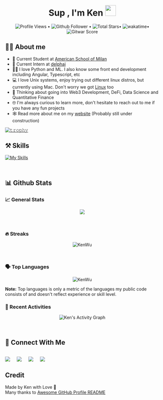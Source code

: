 <h1 align="center">Sup , I'm Ken <img src="https://media.giphy.com/media/hvRJCLFzcasrR4ia7z/giphy.gif" width="35"></h1>
<p align="center">

<p align="center">
  <img src="https://komarev.com/ghpvc/?username=kenwuqianghao&color=blue" alt="Profile Views"> •  
  <img alt="Github Follower" src="https://img.shields.io/github/followers/KenWuqianghao?label=Followers"> •   
  <img src="https://img.shields.io/github/stars/KenWuqianghao?label=Stars" alt="Total Stars">• 
  <img src="https://wakatime.com/badge/user/dc9f3a76-8cfd-40d2-bc95-0afa3e00ab35.svg" alt="wakatime" />•
  <img src="https://img.shields.io/badge/dynamic/json?label=Gitwar%20Score&style=flat&logo=github&logoColor=white&query=score&url=http%3A%2F%2Fgitwar.herokuapp.com%2Fapi%2Fkenwuqianghao" alt="Gitwar Score">
</p>

## :sassy_man:  About me
- :school: Current Student at [American School of Milan](https://www.asmilan.org/)
- :construction_worker: Current Intern at [delphai](https://www.delphai.com/)
- :technologist: I love Python and ML. I also know some front end development including Angular, Typescript, etc 
- :computer: I love Unix systems, enjoy trying out different linux distros, but currently using Mac. Don't worry we got [Linux](https://asahilinux.org/about/) too
- :thinking: Thinking about going into Web3 Development, DeFi, Data Science and Quantitative Finance
- :nerd_face: I'm always curious to learn more, don't hesitate to reach out to me if you have any fun projects
- :spider_web: Read more about me on my [website](https://kenwu.is-a.dev/) (Probably still under construction)

[![𝚝𝚛𝚘𝚙𝚑𝚢](https://github-profile-trophy.vercel.app/?username=kenwuqianghao&column=8&margin-w=15&margin-h=15&no-bg=true&no-frame=true&theme=juicyfresh)](https://github.com/KenWuqianghao)

## ⚒ Skills
[![My Skills](https://skillicons.dev/icons?i=linux,vscode,python,tensorflow,docker,cpp,ts,js,html,css&theme=dark)](https://skillicons.dev)

<br>

## 📊 Github Stats
### 📈 General Stats
<p align="center">
  <img src="https://github-readme-stats.vercel.app/api?username=kenwuqianghao&show_icons=true&theme=tokyonight">
</p>
<br>

### 🔥 Streaks
<p align="center">
   <img src="https://github-readme-streak-stats.herokuapp.com/?user=kenwuqianghao&theme=tokyonight" alt="KenWu"/>
</p>
<br>

### 🗣️ Top Languages
<p align="center">
   <img src="https://github-readme-stats.vercel.app/api/top-langs/?username=kenwuqianghao&theme=tokyonight" alt="KenWu"/>
</p>
<b>Note:</b> Top languages is only a metric of the languages my public code consists of and doesn't reflect experience or skill level.
<br>

### 🏃 Recent Activities
<p align="center">
  <img alt="Ken's Activity Graph" src="https://activity-graph.herokuapp.com/graph?username=KenWuqianghao&custom_title=Ken's%20Contribution%20&theme=rogue">
</p>
<br>

## 🔗 Connect With Me
<br>	
<a target="_blank" href="https://www.linkedin.com/in/qianghao-wu-798246204/"><img src="https://img.shields.io/badge/-LinkedIn-0077B5?style=for-the-badge&logo=Linkedin&logoColor=white"></img></a>
&emsp;
<a target="_blank" href="mailto:wooqianghao@gmail.com"><img src="https://img.shields.io/badge/-Gmail-D14836?style=for-the-badge&logo=Gmail&logoColor=white"></img></a>
&emsp;
<a target="_blank" href="https://twitter.com/Kenwuqianghao"><img src="https://img.shields.io/badge/-Twitter-1DA1F2?style=for-the-badge&logo=Twitter&logoColor=white"></img></a>
&emsp;
<a target="_blank" href="https://medium.com/@wooqianghao"><img src="https://img.shields.io/badge/Medium-12100E?style=for-the-badge&logo=medium&logoColor=white"></img></a>

## Credit
Made by Ken with Love 💙
<br>
Many thanks to [Awesome GitHub Profile README](https://github.com/abhisheknaiidu/awesome-github-profile-readme)
